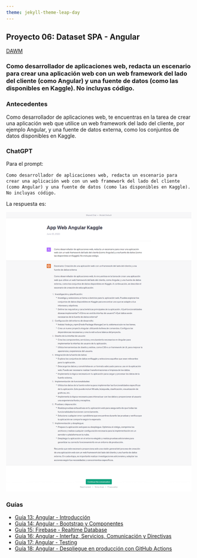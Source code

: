 ```yaml
---
theme: jekyll-theme-leap-day
---
```


## Proyecto 06: Dataset SPA - Angular

[DAWM](/DAWM/)

### Como desarrollador de aplicaciones web, redacta un escenario para crear una aplicación web con un web framework del lado del cliente (como Angular) y una fuente de datos (como las disponibles en Kaggle). No incluyas código.

### Antecedentes

Como desarrollador de aplicaciones web, te encuentras en la tarea de crear una aplicación web que utilice un web framework del lado del cliente, por ejemplo Angular, y una fuente de datos externa, como los conjuntos de datos disponibles en Kaggle.

### ChatGPT

Para el prompt: 

```
Como desarrollador de aplicaciones web, redacta un escenario para crear una aplicación web con un web framework del lado del cliente (como Angular) y una fuente de datos (como las disponibles en Kaggle). No incluyas código.
```
La respuesta es:

![respuesta](archivos/proyecto06-pregunta.png)

### Guías

* [Guía 13: Angular - Introducción](/DAWM/guias/2023/guia13)
* [Guía 14: Angular - Bootstrap y Componentes](/DAWM/guias/2023/guia14)
* [Guía 15: Firebase - Realtime Database](/DAWM/guias/2023/guia15)
* [Guía 16: Angular - Interfaz, Servicios, Comunicación y Directivas](/DAWM/guias/2023/guia16)
* [Guía 17: Angular - Testing](/DAWM/guias/2023/guia17)
* [Guía 18: Angular - Despliegue en producción con GitHub Actions](/DAWM/guias/2023/guia18)
